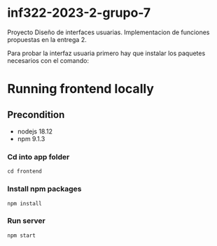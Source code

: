# inf322-2023-2-grupo-7
Proyecto Diseño de interfaces usuarias. Implementacion de funciones propuestas en la entrega 2.

Para probar la interfaz usuaria primero hay que instalar los paquetes necesarios con el comando:

# Running frontend locally

## Precondition
- nodejs 18.12
- npm 9.1.3

### Cd into app folder
```
cd frontend
```

### Install npm packages
```
npm install
```

### Run server
```
npm start
```

